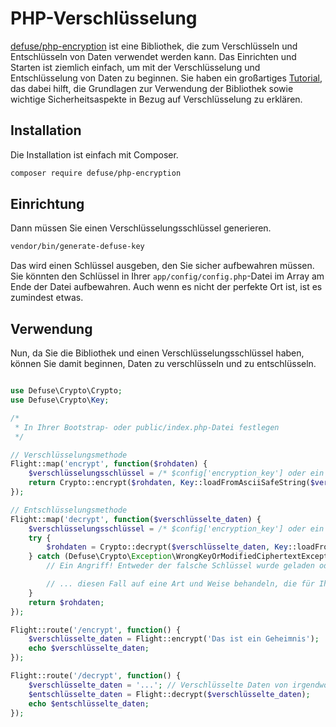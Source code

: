 # PHP-Verschlüsselung

[defuse/php-encryption](https://github.com/defuse/php-encryption) ist eine Bibliothek, die zum Verschlüsseln und Entschlüsseln von Daten verwendet werden kann. Das Einrichten und Starten ist ziemlich einfach, um mit der Verschlüsselung und Entschlüsselung von Daten zu beginnen. Sie haben ein großartiges [Tutorial](https://github.com/defuse/php-encryption/blob/master/docs/Tutorial.md), das dabei hilft, die Grundlagen zur Verwendung der Bibliothek sowie wichtige Sicherheitsaspekte in Bezug auf Verschlüsselung zu erklären.

## Installation

Die Installation ist einfach mit Composer.

```bash
composer require defuse/php-encryption
```

## Einrichtung

Dann müssen Sie einen Verschlüsselungsschlüssel generieren.

```bash
vendor/bin/generate-defuse-key
```

Das wird einen Schlüssel ausgeben, den Sie sicher aufbewahren müssen. Sie könnten den Schlüssel in Ihrer `app/config/config.php`-Datei im Array am Ende der Datei aufbewahren. Auch wenn es nicht der perfekte Ort ist, ist es zumindest etwas.

## Verwendung

Nun, da Sie die Bibliothek und einen Verschlüsselungsschlüssel haben, können Sie damit beginnen, Daten zu verschlüsseln und zu entschlüsseln.

```php

use Defuse\Crypto\Crypto;
use Defuse\Crypto\Key;

/*
 * In Ihrer Bootstrap- oder public/index.php-Datei festlegen
 */

// Verschlüsselungsmethode
Flight::map('encrypt', function($rohdaten) {
	$verschlüsselungsschlüssel = /* $config['encryption_key'] oder ein file_get_contents davon, wo Sie den Schlüssel platziert haben */;
	return Crypto::encrypt($rohdaten, Key::loadFromAsciiSafeString($verschlüsselungsschlüssel));
});

// Entschlüsselungsmethode
Flight::map('decrypt', function($verschlüsselte_daten) {
	$verschlüsselungsschlüssel = /* $config['encryption_key'] oder ein file_get_contents davon, wo Sie den Schlüssel platziert haben */;
	try {
		$rohdaten = Crypto::decrypt($verschlüsselte_daten, Key::loadFromAsciiSafeString($verschlüsselungsschlüssel));
	} catch (Defuse\Crypto\Exception\WrongKeyOrModifiedCiphertextException $ex) {
		// Ein Angriff! Entweder der falsche Schlüssel wurde geladen oder der Geheimtext hat sich seit seiner Erstellung geändert -- entweder in der Datenbank korrupt oder absichtlich von Eve modifiziert, um einen Angriff durchzuführen.

		// ... diesen Fall auf eine Art und Weise behandeln, die für Ihre Anwendung geeignet ist ...
	}
	return $rohdaten;
});

Flight::route('/encrypt', function() {
	$verschlüsselte_daten = Flight::encrypt('Das ist ein Geheimnis');
	echo $verschlüsselte_daten;
});

Flight::route('/decrypt', function() {
	$verschlüsselte_daten = '...'; // Verschlüsselte Daten von irgendwoher erhalten
	$entschlüsselte_daten = Flight::decrypt($verschlüsselte_daten);
	echo $entschlüsselte_daten;
});
```